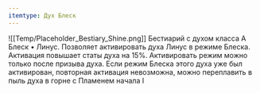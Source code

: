 ```yaml
---
itemtype: Дух Блеск
---
```

![[Temp/Placeholder_Bestiary_Shine.png]]
Бестиарий с духом класса А Блеск • Линус. Позволяет активировать духа Линус в режиме Блеска. Активация повышает статы духа на 15%. Активировать режим можно только после призыва духа. Если режим Блеска этого духа уже был активирован, повторная активация невозможна, можно переплавить в пыль духа в горне с Пламенем начала I
